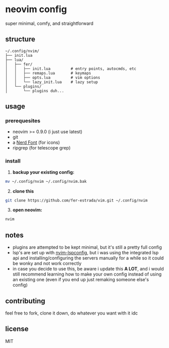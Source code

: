 # neovim config

super minimal, comfy, and straightforward

## structure

```
~/.config/nvim/
├── init.lua
├── lua/
│   ├── fer/
│   │   ├── init.lua         # entry points, autocmds, etc
│   │   ├── remaps.lua       # keymaps
│   │   ├── opts.lua         # vim options
│   │   └── lazy_init.lua    # lazy setup
│   └── plugins/
│       └── plugins duh...
```

## usage
 ### prerequesites
 - neovim >= 0.9.0 (i just use latest)
 - git
 - a [Nerd Font](https://www.nerdfonts.com/) (for icons)
 - ripgrep (for telescope grep)

### install

 1. **backup your existing config:**
   ```bash
   mv ~/.config/nvim ~/.config/nvim.bak
   ```

 2. **clone this**
   ```bash
   git clone https://github.com/fer-estrada/vim.git ~/.config/nvim
   ```

 3. **open neovim:**
   ```bash
   nvim
   ```

## notes

   * plugins are attempted to be kept minimal, but it's still a pretty full config
   * lsp's are set up with [nvim-lspconfig](https://github.com/neovim/nvim-lspconfig), but i was using the integrated lsp api and installing/configuring the servers manually
   for a while so it could be wonky and not work correctly
   * in case you decide to use this, be aware i update this **A LOT**, and i would still recommend learning how to make your own config instead of using an existing one 
   (even if you end up just remaking someone else's config)

## contributing

feel free to fork, clone it down, do whatever you want with it idc

## license

MIT
